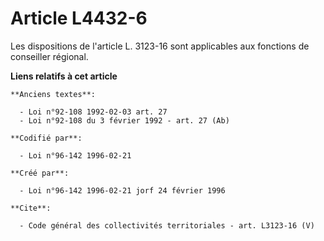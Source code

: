 # Article L4432-6

Les dispositions de l'article L. 3123-16 sont applicables aux fonctions de conseiller régional.

**Liens relatifs à cet article**

	**Anciens textes**:

	  - Loi n°92-108 1992-02-03 art. 27
	  - Loi n°92-108 du 3 février 1992 - art. 27 (Ab)

	**Codifié par**:

	  - Loi n°96-142 1996-02-21

	**Créé par**:

	  - Loi n°96-142 1996-02-21 jorf 24 février 1996

	**Cite**:

	  - Code général des collectivités territoriales - art. L3123-16 (V)
